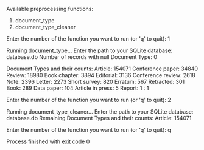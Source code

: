 Available preprocessing functions:
1. document_type
2. document_type_cleaner

Enter the number of the function you want to run (or 'q' to quit): 1

Running document_type...
Enter the path to your SQLite database: database.db
Number of records with null Document Type: 0

Document Types and their counts:
Article: 154071
Conference paper: 34840
Review: 18980
Book chapter: 3894
Editorial: 3136
Conference review: 2618
Note: 2396
Letter: 2273
Short survey: 820
Erratum: 567
Retracted: 301
Book: 289
Data paper: 104
Article in press: 5
Report: 1
: 1

Enter the number of the function you want to run (or 'q' to quit): 2

Running document_type_cleaner...
Enter the path to your SQLite database: database.db
Remaining Document Types and their counts:
Article: 154071

Enter the number of the function you want to run (or 'q' to quit): q

Process finished with exit code 0